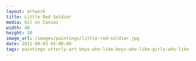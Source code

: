 ```yaml
---
layout: artwork
title: Little Red Soldier
media: Oil on Canvas
width: 40
height: 30
image_url: /images/paintings/little-red-soldier.jpg
date: 2011-09-03 05:00:00
tags: paintings utterly-art boys-who-like-boys-who-like-girls-who-like-girls
---
```

